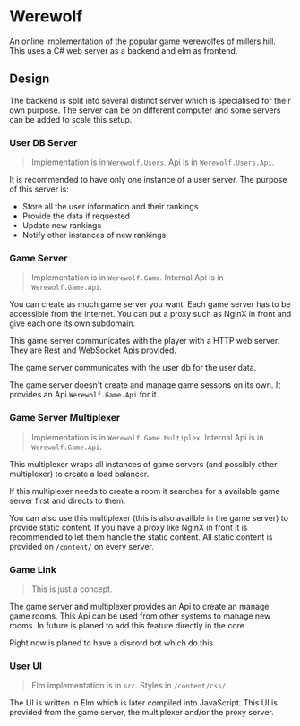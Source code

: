 # Werewolf
An online implementation of the popular game werewolfes of millers hill. This uses a C# web server 
as a backend and elm as frontend.

## Design

The backend is split into several distinct server which is specialised for their own purpose. The
server can be on different computer and some servers can be added to scale this setup.

### User DB Server

> Implementation is in `Werewolf.Users`. 
> Api is in `Werewolf.Users.Api`.

It is recommended to have only one instance of a user server. The purpose of this server is:

- Store all the user information and their rankings
- Provide the data if requested
- Update new rankings
- Notify other instances of new rankings

### Game Server

> Implementation is in `Werewolf.Game`.
> Internal Api is in `Werewolf.Game.Api`.

You can create as much game server you want. Each game server has to be accessible from the
internet. You can put a proxy such as NginX in front and give each one its own subdomain.

This game server communicates with the player with a HTTP web server. They are Rest and WebSocket
Apis provided.

The game server communicates with the user db for the user data.

The game server doesn't create and manage game sessons on its own. It provides an Api 
`Werewolf.Game.Api` for it.

### Game Server Multiplexer

> Implementation is in `Werewolf.Game.Multiplex`.
> Internal Api is in `Werewolf.Game.Api`.

This multiplexer wraps all instances of game servers (and possibly other multiplexer) to create
a load balancer.

If this multiplexer needs to create a room it searches for a available game server first and
directs to them.

You can also use this multiplexer (this is also availble in the game server) to provide static
content. If you have a proxy like NginX in front it is recommended to let them handle the static
content. All static content is provided on `/content/` on every server.

### Game Link

> This is just a concept.

The game server and multiplexer provides an Api to create an manage game rooms. This Api can be
used from other systems to manage new rooms. In future is planed to add this feature directly in
the core.

Right now is planed to have a discord bot which do this.

### User UI

> Elm implementation is in `src`.
> Styles in `/content/css/`.

The UI is written in Elm which is later compiled into JavaScript. This UI is provided from the
game server, the multiplexer and/or the proxy server.
